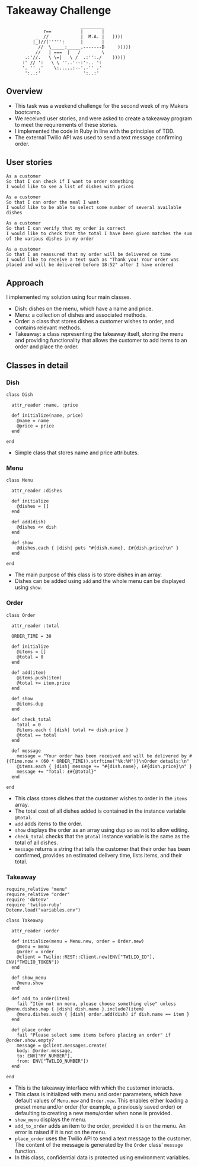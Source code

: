 Takeaway Challenge
==================
```
                            _________
              r==           |       |
           _  //            |  M.A. |   ))))
          |_)//(''''':      |       |
            //  \_____:_____.-------D     )))))
           //   | ===  |   /        \
       .:'//.   \ \=|   \ /  .:'':./    )))))
      :' // ':   \ \ ''..'--:'-.. ':
      '. '' .'    \:.....:--'.-'' .'
       ':..:'                ':..:'

 ```

Overview
-------

* This task was a weekend challenge for the second week of my Makers bootcamp.
* We received user stories, and were asked to create a takeaway program to meet the requirements of these stories.
* I implemented the code in Ruby in line with the principles of TDD.
* The external Twilio API was used to send a text message confirming order.

User stories
-----

```
As a customer
So that I can check if I want to order something
I would like to see a list of dishes with prices

As a customer
So that I can order the meal I want
I would like to be able to select some number of several available dishes

As a customer
So that I can verify that my order is correct
I would like to check that the total I have been given matches the sum of the various dishes in my order

As a customer
So that I am reassured that my order will be delivered on time
I would like to receive a text such as "Thank you! Your order was placed and will be delivered before 18:52" after I have ordered
```

Approach
-----

I implemented my solution using four main classes.

* Dish: dishes on the menu, which have a name and price.
* Menu: a collection of dishes and associated methods.
* Order: a class that stores dishes a customer wishes to order, and contains relevant methods.
* Takeaway: a class representing the takeaway itself, storing the menu and providing functionality that allows the customer to add items to an order and place the order.

Classes in detail
----

### **Dish**

```
class Dish

  attr_reader :name, :price

  def initialize(name, price)
    @name = name
    @price = price
  end

end
```
* Simple class that stores name and price attributes.

### **Menu**

```
class Menu

  attr_reader :dishes

  def initialize
    @dishes = []
  end

  def add(dish)
    @dishes << dish
  end

  def show
    @dishes.each { |dish| puts "#{dish.name}, £#{dish.price}\n" }
  end

end
```

* The main purpose of this class is to store dishes in an array.
* Dishes can be added using `add` and the whole menu can be displayed using `show`.

### **Order**

```
class Order

  attr_reader :total

  ORDER_TIME = 30

  def initialize
    @items = []
    @total = 0
  end

  def add(item)
    @items.push(item)
    @total += item.price
  end

  def show
    @items.dup
  end

  def check_total
    total = 0
    @items.each { |dish| total += dish.price }
    @total == total
  end

  def message
    message = "Your order has been received and will be delivered by #{(Time.now + (60 * ORDER_TIME)).strftime("%k:%M")}\nOrder details:\n"
    @items.each { |dish| message += "#{dish.name}, £#{dish.price}\n" }
    message += "Total: £#{@total}"
  end

end
```
* This class stores dishes that the customer wishes to order in the `items` array.
* The total cost of all dishes added is contained in the instance variable `@total`.
* `add` adds items to the order.
* `show` displays the order as an array using dup so as not to allow editing.
* `check_total` checks that the `@total` instance variable is the same as the total of all dishes.
* `message` returns a string that tells the customer that their order has been confirmed, provides an estimated delivery time, lists items, and their total.

### **Takeaway**

```
require_relative "menu"
require_relative "order"
require 'dotenv'
require 'twilio-ruby'
Dotenv.load("variables.env")

class Takeaway

  attr_reader :order

  def initialize(menu = Menu.new, order = Order.new)
    @menu = menu
    @order = order
    @client = Twilio::REST::Client.new(ENV["TWILIO_ID"], ENV["TWILIO_TOKEN"])
  end

  def show_menu
    @menu.show
  end

  def add_to_order(item)
    fail "Item not on menu, please choose something else" unless @menu.dishes.map { |dish| dish.name }.include?(item)
    @menu.dishes.each { |dish| order.add(dish) if dish.name == item }
  end

  def place_order
    fail "Please select some items before placing an order" if @order.show.empty?
    message = @client.messages.create(
    body: @order.message,
    to: ENV["MY_NUMBER"],
    from: ENV["TWILIO_NUMBER"])
  end

end
```
* This is the takeaway interface with which the customer interacts.
* This class is initialized with menu and order parameters, which have default values of `Menu.new` and `Order.new`. This enables either loading a preset menu and/or order (for example, a previously saved order) or defaulting to creating a new menu/order when none is provided.
* `show_menu` displays the menu.
* `add_to_order` adds an item to the order, provided it is on the menu. An error is raised if it is not on the menu.
* `place_order` uses the Twilio API to send a text message to the customer. The content of the message is generated by the `Order` class' `message` function.
* In this class, confidential data is protected using environment variables.